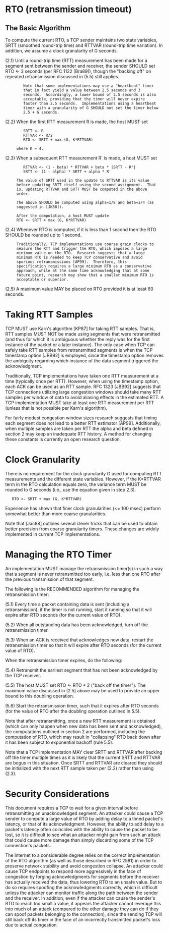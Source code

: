 # RTO (retransmission timeout)

## The Basic Algorithm

To compute the current RTO, a TCP sender maintains two state variables, SRTT (smoothed round-trip time) and RTTVAR (round-trip time variation).  In addition, we assume a clock granularity of G seconds.

   (2.1) Until a round-trip time (RTT) measurement has been made for a
         segment sent between the sender and receiver, the sender SHOULD
         set RTO <- 3 seconds (per RFC 1122 [Bra89]), though the
         "backing off" on repeated retransmission discussed in (5.5)
         still applies.

            Note that some implementations may use a "heartbeat" timer
            that in fact yield a value between 2.5 seconds and 3
            seconds.  Accordingly, a lower bound of 2.5 seconds is also
            acceptable, providing that the timer will never expire
            faster than 2.5 seconds.  Implementations using a heartbeat
            timer with a granularity of G SHOULD not set the timer below
            2.5 + G seconds.

   (2.2) When the first RTT measurement R is made, the host MUST set

            SRTT <- R
            RTTVAR <- R/2
            RTO <- SRTT + max (G, K*RTTVAR)

         where K = 4.

   (2.3) When a subsequent RTT measurement R' is made, a host MUST set

            RTTVAR <- (1 - beta) * RTTVAR + beta * |SRTT - R'|
            SRTT <- (1 - alpha) * SRTT + alpha * R'

         The value of SRTT used in the update to RTTVAR is its value
         before updating SRTT itself using the second assignment.  That
         is, updating RTTVAR and SRTT MUST be computed in the above
         order.

         The above SHOULD be computed using alpha=1/8 and beta=1/4 (as
         suggested in [JK88]).

         After the computation, a host MUST update
         RTO <- SRTT + max (G, K*RTTVAR)

   (2.4) Whenever RTO is computed, if it is less than 1 second then the
         RTO SHOULD be rounded up to 1 second.

         Traditionally, TCP implementations use coarse grain clocks to
         measure the RTT and trigger the RTO, which imposes a large
         minimum value on the RTO.  Research suggests that a large
         minimum RTO is needed to keep TCP conservative and avoid
         spurious retransmissions [AP99].  Therefore, this
         specification requires a large minimum RTO as a conservative
         approach, while at the same time acknowledging that at some
         future point, research may show that a smaller minimum RTO is
         acceptable or superior.

   (2.5) A maximum value MAY be placed on RTO provided it is at least 60
         seconds.

# Taking RTT Samples

TCP MUST use Karn's algorithm [KP87] for taking RTT samples.  That is, RTT samples MUST NOT be made using segments that were retransmitted (and thus for which it is ambiguous whether the reply was for the first instance of the packet or a later instance).  The only case when TCP can safely take RTT samples from retransmitted segments is when the TCP timestamp option [JBB92] is employed, since the timestamp option removes the ambiguity regarding which instance of the data segment triggered the acknowledgment.

Traditionally, TCP implementations have taken one RTT measurement at a time (typically once per RTT).  However, when using the timestamp option, each ACK can be used as an RTT sample.  RFC 1323 [JBB92] suggests that TCP connections utilizing large congestion windows should take many RTT samples per window of data to avoid aliasing effects in the estimated RTT.  A TCP implementation MUST take at least one RTT measurement per RTT (unless that is not possible per Karn's algorithm).

For fairly modest congestion window sizes research suggests that timing each segment does not lead to a better RTT estimator [AP99]. Additionally, when multiple samples are taken per RTT the alpha and beta defined in section 2 may keep an inadequate RTT history.  A method for changing these constants is currently an open research question.

# Clock Granularity

There is no requirement for the clock granularity G used for computing RTT measurements and the different state variables. However, if the K*RTTVAR term in the RTO calculation equals zero, the variance term MUST be rounded to G seconds (i.e., use the equation given in step 2.3).

       RTO <- SRTT + max (G, K*RTTVAR)

Experience has shown that finer clock granularities (<= 100 msec) perform somewhat better than more coarse granularities.

Note that [Jac88] outlines several clever tricks that can be used to obtain better precision from coarse granularity timers.  These changes are widely implemented in current TCP implementations.

# Managing the RTO Timer

An implementation MUST manage the retransmission timer(s) in such a way that a segment is never retransmitted too early, i.e. less than one RTO after the previous transmission of that segment.

The following is the RECOMMENDED algorithm for managing the retransmission timer:

   (5.1) Every time a packet containing data is sent (including a
         retransmission), if the timer is not running, start it running
         so that it will expire after RTO seconds (for the current value
         of RTO).

   (5.2) When all outstanding data has been acknowledged, turn off the
         retransmission timer.

   (5.3) When an ACK is received that acknowledges new data, restart the
         retransmission timer so that it will expire after RTO seconds
         (for the current value of RTO).

When the retransmission timer expires, do the following:

   (5.4) Retransmit the earliest segment that has not been acknowledged by the TCP receiver.

   (5.5) The host MUST set RTO <- RTO * 2 ("back off the timer").  The maximum value discussed in (2.5) above may be used to provide an upper bound to this doubling operation.

   (5.6) Start the retransmission timer, such that it expires after RTO seconds (for the value of RTO after the doubling operation outlined in 5.5).

Note that after retransmitting, once a new RTT measurement is obtained (which can only happen when new data has been sent and acknowledged), the computations outlined in section 2 are performed, including the computation of RTO, which may result in "collapsing" RTO back down after it has been subject to exponential backoff (rule 5.5).

Note that a TCP implementation MAY clear SRTT and RTTVAR after backing off the timer multiple times as it is likely that the current SRTT and RTTVAR are bogus in this situation.  Once SRTT and RTTVAR are cleared they should be initialized with the next RTT sample taken per (2.2) rather than using (2.3).

# Security Considerations

This document requires a TCP to wait for a given interval before retransmitting an unacknowledged segment.  An attacker could cause a TCP sender to compute a large value of RTO by adding delay to a timed packet's latency, or that of its acknowledgment.  However, the ability to add delay to a packet's latency often coincides with the ability to cause the packet to be lost, so it is difficult to see what an attacker might gain from such an attack that could cause more damage than simply discarding some of the TCP connection's packets.

The Internet to a considerable degree relies on the correct implementation of the RTO algorithm (as well as those described in RFC 2581) in order to preserve network stability and avoid congestion collapse.  An attacker could cause TCP endpoints to respond more aggressively in the face of congestion by forging acknowledgments for segments before the receiver has actually received the data, thus lowering RTO to an unsafe value.  But to do so requires spoofing the acknowledgments correctly, which is difficult unless the attacker can monitor traffic along the path between the sender and the receiver.  In addition, even if the attacker can cause the sender's RTO to reach too small a value, it appears the attacker cannot leverage this into much of an attack (compared to the other damage they can do if they can spoof packets belonging to the connection), since the sending TCP will still back off its timer in the face of an incorrectly transmitted packet's loss due to actual congestion.
